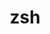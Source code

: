 ---
title: "zsh"
layout: cache
categories: [package, develop-2024-01-28]
meta: {"versions": ["5.8"], "compilers": ["cce@=15.0.1", "gcc@=10.3.0", "gcc@=11.4.0", "gcc@=9.4.0", "oneapi@=2024.0.0"], "oss": ["rhel8", "sle_hpc15", "ubuntu20.04", "ubuntu22.04"], "platforms": ["linux"], "targets": ["neoverse_v1", "neoverse_v2", "ppc64le", "x86_64_v3", "x86_64_v4", "zen4"], "stacks": ["e4s", "e4s-cray-rhel", "e4s-cray-sles", "e4s-neoverse-v2", "e4s-neoverse_v1", "e4s-oneapi", "e4s-power", "root"], "num_specs": 7, "num_specs_by_stack": {"e4s-cray-rhel": 1, "root": 7, "e4s-cray-sles": 1, "e4s-neoverse_v1": 1, "e4s-power": 1, "e4s": 1, "e4s-neoverse-v2": 1, "e4s-oneapi": 1}}
spec_details: [{"hash": "pf75ztr2m5g4wrfvyuqiqz7ghed54pdu", "compiler": "cce@=15.0.1", "versions": ["5.8"], "os": "rhel8", "platform": "linux", "target": "zen4", "variants": ["build_system=autotools", "~etcdir", "~lmod", "+skip-tcsetpgrp-test"], "stacks": ["e4s-cray-rhel", "root"], "size": "-", "tarball": "https://binaries.spack.io/releases/develop-2024-01-28/build_cache/linux-rhel8-zen4/cce-15.0.1/zsh-5.8/linux-rhel8-zen4-cce-15.0.1-zsh-5.8-pf75ztr2m5g4wrfvyuqiqz7ghed54pdu.spack"}, {"hash": "m22zmzntgon27m54am2lwkv55d3u7qug", "compiler": "gcc@=10.3.0", "versions": ["5.8"], "os": "sle_hpc15", "platform": "linux", "target": "x86_64_v4", "variants": ["build_system=autotools", "~etcdir", "~lmod", "+skip-tcsetpgrp-test"], "stacks": ["e4s-cray-sles", "root"], "size": "-", "tarball": "https://binaries.spack.io/releases/develop-2024-01-28/build_cache/linux-sle_hpc15-x86_64_v4/gcc-10.3.0/zsh-5.8/linux-sle_hpc15-x86_64_v4-gcc-10.3.0-zsh-5.8-m22zmzntgon27m54am2lwkv55d3u7qug.spack"}, {"hash": "tsjl3v67t7vk2zdmlspevk5yochot6ky", "compiler": "gcc@=11.4.0", "versions": ["5.8"], "os": "ubuntu20.04", "platform": "linux", "target": "neoverse_v1", "variants": ["build_system=autotools", "~etcdir", "~lmod", "+skip-tcsetpgrp-test"], "stacks": ["e4s-neoverse_v1", "root"], "size": "-", "tarball": "https://binaries.spack.io/releases/develop-2024-01-28/build_cache/linux-ubuntu20.04-neoverse_v1/gcc-11.4.0/zsh-5.8/linux-ubuntu20.04-neoverse_v1-gcc-11.4.0-zsh-5.8-tsjl3v67t7vk2zdmlspevk5yochot6ky.spack"}, {"hash": "s7qfa72uaz2upm7e4t7a53ljew5y5ugh", "compiler": "gcc@=9.4.0", "versions": ["5.8"], "os": "ubuntu20.04", "platform": "linux", "target": "ppc64le", "variants": ["build_system=autotools", "~etcdir", "~lmod", "+skip-tcsetpgrp-test"], "stacks": ["e4s-power", "root"], "size": "-", "tarball": "https://binaries.spack.io/releases/develop-2024-01-28/build_cache/linux-ubuntu20.04-ppc64le/gcc-9.4.0/zsh-5.8/linux-ubuntu20.04-ppc64le-gcc-9.4.0-zsh-5.8-s7qfa72uaz2upm7e4t7a53ljew5y5ugh.spack"}, {"hash": "5dig3eykomb7dcutpuums3htqx7mymty", "compiler": "gcc@=11.4.0", "versions": ["5.8"], "os": "ubuntu20.04", "platform": "linux", "target": "x86_64_v3", "variants": ["build_system=autotools", "~etcdir", "~lmod", "+skip-tcsetpgrp-test"], "stacks": ["root", "e4s"], "size": "-", "tarball": "https://binaries.spack.io/releases/develop-2024-01-28/build_cache/linux-ubuntu20.04-x86_64_v3/gcc-11.4.0/zsh-5.8/linux-ubuntu20.04-x86_64_v3-gcc-11.4.0-zsh-5.8-5dig3eykomb7dcutpuums3htqx7mymty.spack"}, {"hash": "kl7csyquumrdc4od4jmj3cawoxavi7cb", "compiler": "gcc@=11.4.0", "versions": ["5.8"], "os": "ubuntu22.04", "platform": "linux", "target": "neoverse_v2", "variants": ["build_system=autotools", "~etcdir", "~lmod", "+skip-tcsetpgrp-test"], "stacks": ["e4s-neoverse-v2", "root"], "size": "-", "tarball": "https://binaries.spack.io/releases/develop-2024-01-28/build_cache/linux-ubuntu22.04-neoverse_v2/gcc-11.4.0/zsh-5.8/linux-ubuntu22.04-neoverse_v2-gcc-11.4.0-zsh-5.8-kl7csyquumrdc4od4jmj3cawoxavi7cb.spack"}, {"hash": "dzhh5iwpvhpgzdqtjsytd63ya3fruhfy", "compiler": "oneapi@=2024.0.0", "versions": ["5.8"], "os": "ubuntu22.04", "platform": "linux", "target": "x86_64_v3", "variants": ["build_system=autotools", "~etcdir", "~lmod", "+skip-tcsetpgrp-test"], "stacks": ["root", "e4s-oneapi"], "size": "-", "tarball": "https://binaries.spack.io/releases/develop-2024-01-28/build_cache/linux-ubuntu22.04-x86_64_v3/oneapi-2024.0.0/zsh-5.8/linux-ubuntu22.04-x86_64_v3-oneapi-2024.0.0-zsh-5.8-dzhh5iwpvhpgzdqtjsytd63ya3fruhfy.spack"}]
---
